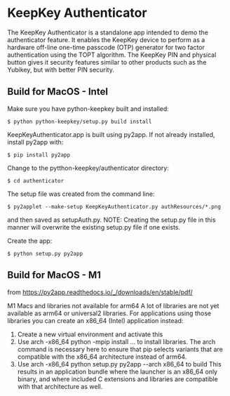 
KeepKey Authenticator
==============
The KeepKey Authenticator is a standalone app intended to demo the authenticator feature. 
It enables the KeepKey device to perform as a hardware off-line one-time passcode (OTP) generator for two factor authentication using the TOPT algorithm. The KeepKey PIN and physical button gives it security features similar to other products such as the Yubikey, but with better PIN security.

Build for MacOS - Intel
-----------------------
Make sure you have python-keepkey built and installed:

    $ python python-keepkey/setup.py build install

KeepKeyAuthenticator.app is built using py2app.
If not already installed, install py2app with:

    $ pip install py2app
    
Change to the pytthon-keepkey/authenticator directory:

    $ cd authenticator

The setup file was created from the command line:

    $ py2applet --make-setup KeepKeyAuthenticator.py authResources/*.png

and then saved as setupAuth.py. NOTE: Creating the setup.py file in this manner will overwrite
the existing setup.py file if one exists.

Create the app:

    $ python setup.py py2app

Build for MacOS - M1
--------------------
from https://py2app.readthedocs.io/_/downloads/en/stable/pdf/

M1 Macs and libraries not available for arm64 A lot of libraries are not yet available as arm64 or universal2 libraries. For applications using those libraries you can create an x86_64 (Intel) application instead: 
1. Create a new virtual environment and activate this 
2. Use arch -x86_64 python -mpip install ... to install libraries. 
    The arch command is necessary here to ensure that pip selects variants that are compatible with the x86_64 architecture instead of arm64. 
3. Use arch -x86_64 python setup.py py2app --arch x86_64 to build 
This results in an application bundle where the launcher is an x86_64 only binary, and where included C extensions and libraries are compatible with that architecture as well.
